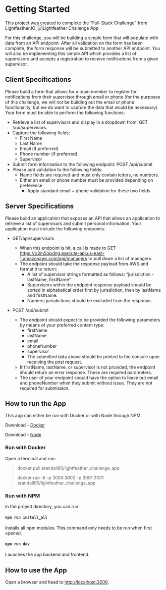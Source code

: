 # Getting Started

This project was created to complete the "Full-Stack Challenge" from Lightfeather.IO.
![Lightfeather Challenge App](./assest/readme_img.png)

For this challenge, you will be building a simple form that will populate with data from an API
endpoint. After all validation on the form has been complete, the form response will be
submitted to another API endpoint. You will also be implementing this simple API which
provides a list of supervisors and accepts a registration to receive notifications from a given
supervisor.

## Client Specifications
Please build a form that allows for a team member to register for notifications from their
supervisor through email or phone (for the purposes of this challenge, we will not be building out
the email or phone functionality, but we do want to capture the data that would be necessary).
Your form must be able to perform the following functions:
* Retrieve a list of supervisors and display in a dropdown from: GET /api/supervisors.
* Capture the following fields:
  * First Name
  * Last Name
  * Email (if preferred)
  * Phone number (if preferred)
  * Supervisor
* Submit form information to the following endpoint: POST /api/submit
* Please add validation to the following fields:
  * Name fields are required and must only contain letters, no numbers.
  * Either an email or phone number must be provided depending on preference
    * Apply standard email + phone validation for these two fields

## Server Specifications

Please build an application that exposes an API that allows an application to retrieve a list of
supervisors and submit personal information.
Your application must include the following endpoints:
* GET/api/supervisors
  * When this endpoint is hit, a call is made to GET https://o3m5qixdng.execute-api.us-east-1.amazonaws.com/api/managers to pull down a list of managers.
  * The endpoint should take the response payload from AWS and format it to
return:
    * A list of supervisor strings formatted as follows:
“jurisdiction - lastName, firstName”
    * Supervisors within the endpoint response payload should be sorted in
alphabetical order first by jurisdiction, then by lastName and firstName.
    * Numeric jurisdictions should be excluded from the response.

* POST /api/submit
  * The endpoint should expect to be provided the following parameters by means of your preferred content type:
    * firstName
    * lastName
    * email
    * phoneNumber
    * supervisor
    * The submitted data above should be printed to the console upon receiving the post request.
  * If firstName, lastName, or supervisor is not provided, the endpoint should return an error response. These are required parameters.
  * The user of your endpoint should have the option to leave out email and
phoneNumber when they submit without issue. They are not required for
submission.

## How to run the App

This app can either be run with Docker or with Node through NPM.

Download - [Docker](https://www.docker.com/products/docker-desktop)

Download - [Node](https://nodejs.org/en/download/)

### Run with Docker

Open a terminal and run:

> docker pull erandall95/lightfeather_challenge_app
>
> docker run -it -p 3000:3000 -p 3001:3001 erandall95/lightfeather_challenge_app

### Run with NPM

In the project directory, you can run:

#### `npm run install_all`

Installs all npm modules.
This command only needs to be run when first opened.

#### `npm run dev`

Launches the app backend and frontend.

## How to use the App

Open a browser and head to [http://localhost:3000](http://localhost:3000).

